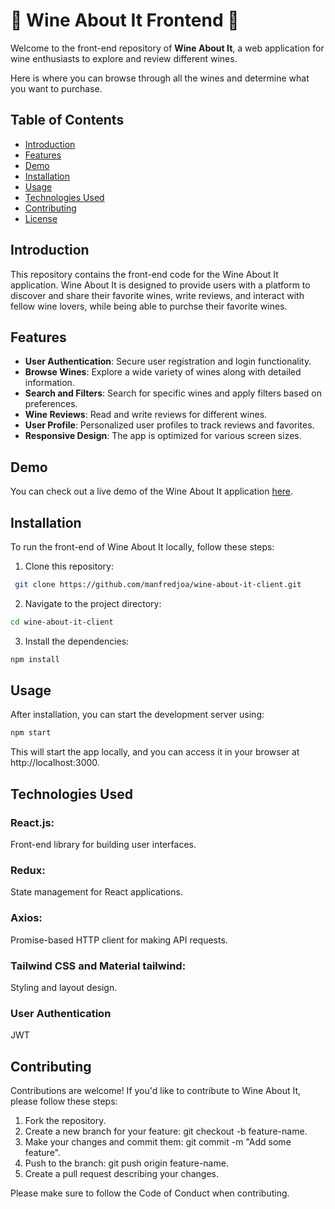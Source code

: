 # 🍷 Wine About It Frontend 🍷

Welcome to the front-end repository of **Wine About It**, a web application for wine enthusiasts to explore and review different wines.

Here is where you can browse through all the wines and determine what you want to purchase.

## Table of Contents

- [Introduction](#introduction)
- [Features](#features)
- [Demo](#demo)
- [Installation](#installation)
- [Usage](#usage)
- [Technologies Used](#technologies-used)
- [Contributing](#contributing)
- [License](#license)

## Introduction

This repository contains the front-end code for the Wine About It application. Wine About It is designed to provide users with a platform to discover and share their favorite wines, write reviews, and interact with fellow wine lovers, while being able to purchse their favorite wines.

## Features

- **User Authentication**: Secure user registration and login functionality.
- **Browse Wines**: Explore a wide variety of wines along with detailed information.
- **Search and Filters**: Search for specific wines and apply filters based on preferences.
- **Wine Reviews**: Read and write reviews for different wines.
- **User Profile**: Personalized user profiles to track reviews and favorites.
- **Responsive Design**: The app is optimized for various screen sizes.

## Demo

You can check out a live demo of the Wine About It application [here](#).

## Installation

To run the front-end of Wine About It locally, follow these steps:

1. Clone this repository:

```bash
 git clone https://github.com/manfredjoa/wine-about-it-client.git
```

2. Navigate to the project directory:

```bash
cd wine-about-it-client
```

3. Install the dependencies:

```bash
npm install
```

## Usage

After installation, you can start the development server using:

```bash
npm start
```

This will start the app locally, and you can access it in your browser at http://localhost:3000.

## Technologies Used

### React.js:

Front-end library for building user interfaces.

### Redux:

State management for React applications.

### Axios:

Promise-based HTTP client for making API requests.

### Tailwind CSS and Material tailwind:

Styling and layout design.

### User Authentication

JWT

## Contributing

Contributions are welcome! If you'd like to contribute to Wine About It, please follow these steps:

1. Fork the repository.
2. Create a new branch for your feature: git checkout -b feature-name.
3. Make your changes and commit them: git commit -m "Add some feature".
4. Push to the branch: git push origin feature-name.
5. Create a pull request describing your changes.

Please make sure to follow the Code of Conduct when contributing.
